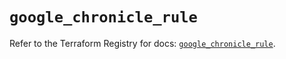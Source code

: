 # `google_chronicle_rule`

Refer to the Terraform Registry for docs: [`google_chronicle_rule`](https://registry.terraform.io/providers/hashicorp/google-beta/6.33.0/docs/resources/google_chronicle_rule).

